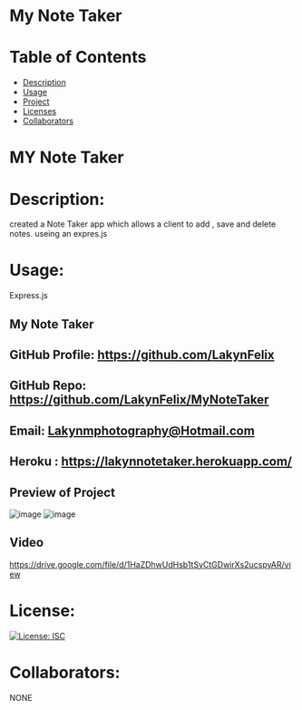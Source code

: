 
# My Note Taker
# Table of Contents
* [Description](#descriptionofproject)
* [Usage](#languages)
* [Project](#nameofproject)
* [Licenses](#licenses)
* [Collaborators](#collaborators)


# MY Note Taker


# Description:
created a Note Taker app which allows a client to add , save and delete notes.
useing an expres.js 

# Usage:
  Express.js


##  My Note Taker
## GitHub Profile: https://github.com/LakynFelix
## GitHub Repo: https://github.com/LakynFelix/MyNoteTaker
## Email: Lakynmphotography@Hotmail.com
## Heroku : https://lakynnotetaker.herokuapp.com/

## Preview of Project
![image](https://user-images.githubusercontent.com/84104126/128931524-06d2c556-1da1-4882-aa95-f5d856b43d5e.png)
![image](https://user-images.githubusercontent.com/84104126/128931544-9499c27f-3b42-4e24-a406-f2db7624f80e.png)


## Video 
https://drive.google.com/file/d/1HaZDhwUdHsb1tSyCtGDwirXs2ucspyAR/view

# License:
[![License: ISC](https://img.shields.io/badge/License-ISC-blue.svg)](https://opensource.org/licenses/ISC)

 # Collaborators:
 NONE

